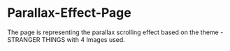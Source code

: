 # Parallax-Effect-Page
The page is representing the parallax scrolling effect based on the theme - STRANGER THINGS with 4 Images used.
